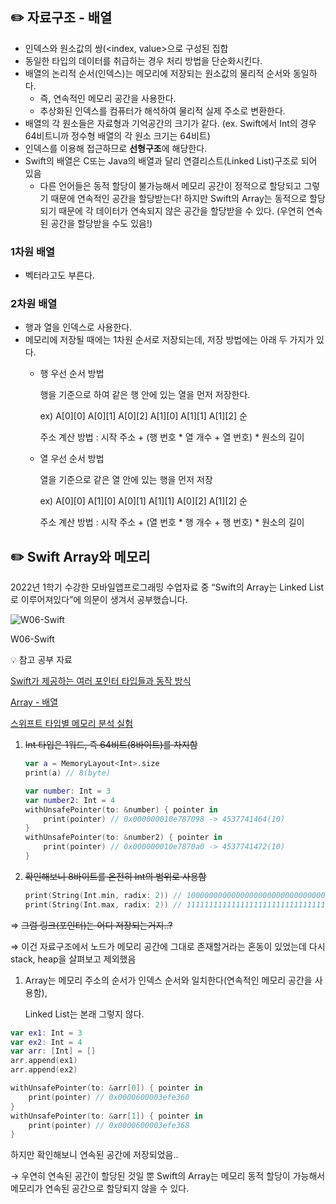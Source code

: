## ✏️ 자료구조 - 배열

- 인덱스와 원소값의 쌍(<index, value>으로 구성된 집합
- 동일한 타입의 데이터를 취급하는 경우 처리 방법을 단순화시킨다.
- 배열의 논리적 순서(인덱스)는 메모리에 저장되는 원소값의 물리적 순서와 동일하다.
    - 즉, 연속적인 메모리 공간을 사용한다.
    - 추상화된 인덱스를 컴퓨터가 해석하여 물리적 실제 주소로 변환한다.
- 배열의 각 원소들은 자료형과 기억공간의 크기가 같다. (ex. Swift에서 Int의 경우 64비트니까 정수형 배열의 각 원소 크기는 64비트)
- 인덱스를 이용해 접근하므로 **선형구조**에 해당한다.
- Swift의 배열은 C또는 Java의 배열과 달리 연결리스트(Linked List)구조로 되어 있음
    - 다른 언어들은 동적 할당이 불가능해서 메모리 공간이 정적으로 할당되고 그렇기 때문에 연속적인 공간을 할당받는다! 하지만 Swift의 Array는 동적으로 할당되기 때문에 각 데이터가 연속되지 않은 공간을 할당받을 수 있다. (우연히 연속된 공간을 할당받을 수도 있음!)

### 1차원 배열

- 벡터라고도 부른다.

### 2차원 배열

- 행과 열을 인덱스로 사용한다.
- 메모리에 저장될 때에는 1차원 순서로 저장되는데, 저장 방법에는 아래 두 가지가 있다.
    - 행 우선 순서 방법
        
        행을 기준으로 하여 같은 행 안에 있는 열을 먼저 저장한다.
        
        ex) A[0][0] A[0][1] A[0][2] A[1][0] A[1][1] A[1][2]  순
        
        주소 계산 방법 : 시작 주소 + (행 번호 * 열 개수 + 열 번호) * 원소의 길이
        
    - 열 우선 순서 방법
        
        열을 기준으로 같은 열 안에 있는 행을 먼저 저장
        
        ex) A[0][0] A[1][0] A[0][1] A[1][1] A[0][2] A[1][2]  순
        
        주소 계산 방법 : 시작 주소 + (열 번호 * 행 개수 + 행 번호) * 원소의 길이
        

## ✏️ Swift Array와 메모리

2022년 1학기 수강한 모바일앱프로그래밍 수업자료 중 “Swift의 Array는 Linked List로 이루어져있다”에 의문이 생겨서 공부했습니다.

![W06-Swift](https://s3-us-west-2.amazonaws.com/secure.notion-static.com/dc2f54e5-f117-4578-a30f-e75f94994a42/Untitled.png)

W06-Swift

💡 참고 공부 자료

[Swift가 제공하는 여러 포인터 타입들과 동작 방식](https://academy.realm.io/kr/posts/nate-cook-tryswift-tokyo-unsafe-swift-and-pointer-types/)

[Array - 배열](https://noah0316.github.io/Computer%20Science/2022-01-23-array---%EB%B0%B0%EC%97%B4/)

[스위프트 타입별 메모리 분석 실험](https://medium.com/@jungkim/%EC%8A%A4%EC%9C%84%ED%94%84%ED%8A%B8-%ED%83%80%EC%9E%85%EB%B3%84-%EB%A9%94%EB%AA%A8%EB%A6%AC-%EB%B6%84%EC%84%9D-%EC%8B%A4%ED%97%98-4d89e1436fee)


1. ~~Int 타입은 1워드, 즉 64비트(8바이트)를 차지함~~
    
    ```swift
    var a = MemoryLayout<Int>.size
    print(a) // 8(byte)
    ```
    
    ```swift
    var number: Int = 3
    var number2: Int = 4
    withUnsafePointer(to: &number) { pointer in
        print(pointer) // 0x000000010e787098 -> 4537741464(10)
    }
    withUnsafePointer(to: &number2) { pointer in
        print(pointer) // 0x000000010e7870a0 -> 4537741472(10)
    }
    ```
    
2. ~~확인해보니 8바이트를 온전히 Int의 범위로 사용함~~
    
    ```swift
    print(String(Int.min, radix: 2)) // 1000000000000000000000000000000000000000000000000000000000000000 -> 64비트의 최소값
    print(String(Int.max, radix: 2)) // 111111111111111111111111111111111111111111111111111111111111111 -> 64비트의 최대값
    ```
    

 ⇒ ~~그럼 링크(포인터)는 어디 저장되는거지..?~~

⇒ 이건 자료구조에서 노드가 메모리 공간에 그대로 존재할거라는 혼동이 있었는데 다시 stack, heap을 살펴보고 제외했음

1. Array는 메모리 주소의 순서가 인덱스 순서와 일치한다(연속적인 메모리 공간을 사용함),
    
    Linked List는 본래 그렇지 않다. 
    

```swift
var ex1: Int = 3
var ex2: Int = 4
var arr: [Int] = []
arr.append(ex1)
arr.append(ex2)

withUnsafePointer(to: &arr[0]) { pointer in
    print(pointer) // 0x0000600003efe360
}
withUnsafePointer(to: &arr[1]) { pointer in
    print(pointer) // 0x0000600003efe368
}
```

하지만 확인해보니 연속된 공간에 저장되었음..

→ 우연히 연속된 공간이 할당된 것일 뿐 Swift의 Array는 메모리 동적 할당이 가능해서 메모리가 연속된 공간으로 할당되지 않을 수 있다.

